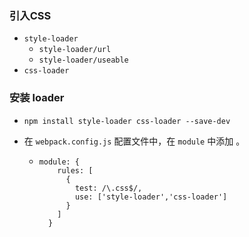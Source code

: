 ### 引入CSS

- `style-loader`
  - `style-loader/url`
  - `style-loader/useable`
- `css-loader`

### 安装 loader

- `npm install style-loader css-loader --save-dev`

- 在 `webpack.config.js` 配置文件中，在 `module` 中添加 。

  - ```
    module: {
        rules: [
          {
            test: /\.css$/,
            use: ['style-loader','css-loader']
          }
        ]
      }
    ```

